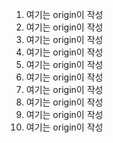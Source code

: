 1. 여기는 origin이 작성
2. 여기는 origin이 작성
3. 여기는 origin이 작성
4. 여기는 origin이 작성
5. 여기는 origin이 작성
6. 여기는 origin이 작성
7. 여기는 origin이 작성
8. 여기는 origin이 작성
9. 여기는 origin이 작성
10. 여기는 origin이 작성
